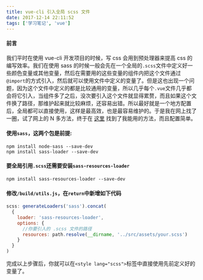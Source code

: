 ```yaml
---
title: vue-cli 引入全局 scss 文件
date: 2017-12-14 22:11:52
tags: ['学习笔记', 'vue']
---
```

#### 前言
我们平时在使用 vue-cli 开发项目的时候，写 css 会用到预处理器来提高 css 的编写效率。我们在使用 sass 的时候一般会先在一个全局的`.scss`文件中定义好一些颜色变量或其他变量，然后在需要用的这些变量的组件内把这个文件通过`@import`的方式引入，然后就可以使用文件中定义的变量了。但是这也出现一个问题，因为这个文件中定义的都是比较通用的变量，所以几乎每个`.vue`文件几乎都会将它引入，当组件多了之后，没次要引入这个文件就显得累赘，而且如果这个文件换了路径，那维护起来就比较麻烦，还容易出错。所以最好就是一个地方配置后，全局都可以直接使用，这样是最高效，也是最容易维护的。于是我在网上找了一圈，试了网上的 N 多方法，终于在 [这里](https://segmentfault.com/q/1010000008731809) 找到了我能用的方法，而且配置简单。
<!--more-->
#### 使用`sass`，这两个包是前提:
```
npm install node-sass --save-dev
npm install sass-loader --save-dev
```
#### 要全局引用`.scss`还需要安装`sass-resources-loader`
```
npm install sass-resources-loader --save-dev
```
#### 修改`/build/utils.js`，在`return`中新增如下代码
```javascript
scss: generateLoaders('sass').concat(
  {
    loader: 'sass-resources-loader',
    options: {
      //你要引入的 .scss 文件的路径
      resources: path.resolve(__dirname, '../src/assets/your.scss')
    }
  }
)
```
完成以上步骤后，你就可以在`<style lang="scss">`标签中直接使用先前定义好的变量了。
